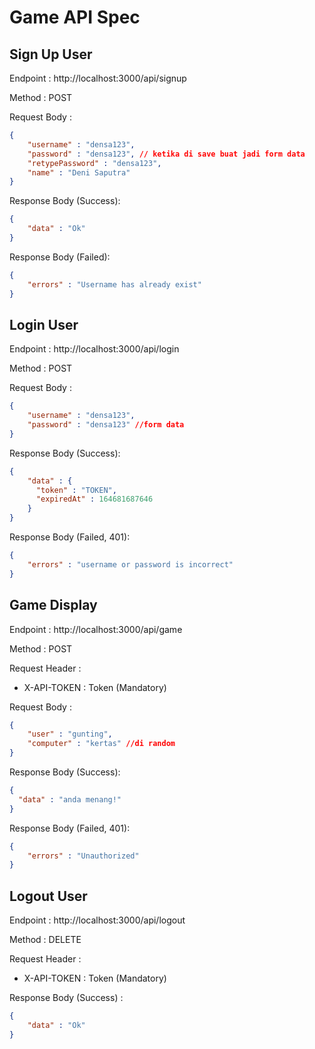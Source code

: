 # Game API Spec

## Sign Up User

Endpoint : http://localhost:3000/api/signup

Method : POST

Request Body :

```json 
{
    "username" : "densa123",
    "password" : "densa123", // ketika di save buat jadi form data
    "retypePassword" : "densa123",
    "name" : "Deni Saputra"
}
```

Response Body (Success):

```json
{
    "data" : "Ok"
}
```

Response Body (Failed):

```json
{
    "errors" : "Username has already exist"
}
```



## Login User

Endpoint : http://localhost:3000/api/login

Method : POST

Request Body :

```json 
{
    "username" : "densa123",
    "password" : "densa123" //form data
}
```

Response Body (Success):

```json
{
    "data" : {
      "token" : "TOKEN",
      "expiredAt" : 164681687646 
    }
}
```

Response Body (Failed, 401):

```json
{
    "errors" : "username or password is incorrect"
}
```



## Game Display

Endpoint : http://localhost:3000/api/game

Method : POST

Request Header :

- X-API-TOKEN : Token (Mandatory)

Request Body :

```json 
{
    "user" : "gunting",
    "computer" : "kertas" //di random
}
```

Response Body (Success):

```json
{
  "data" : "anda menang!"
}
```

Response Body (Failed, 401):

```json
{
    "errors" : "Unauthorized"
}
```



## Logout User

Endpoint : http://localhost:3000/api/logout

Method : DELETE

Request Header :

- X-API-TOKEN : Token (Mandatory)

Response Body (Success) :

```json
{
    "data" : "Ok"
}
```
